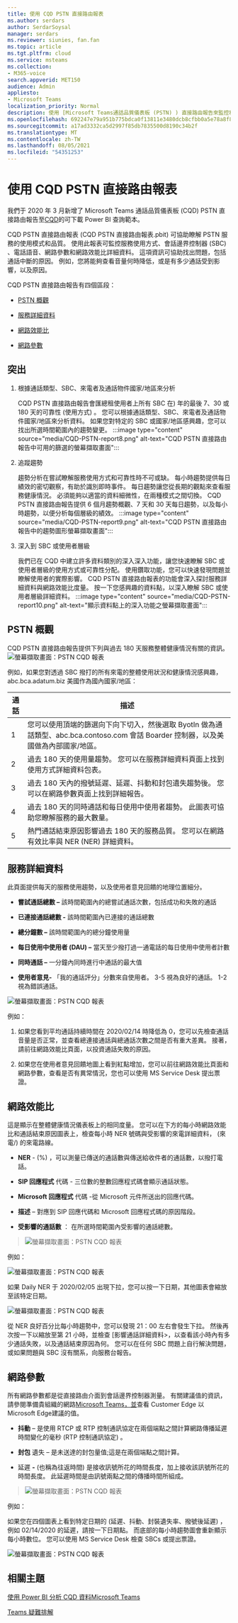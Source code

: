 ```yaml
---
title: 使用 CQD PSTN 直接路由報表
ms.author: serdars
author: SerdarSoysal
manager: serdars
ms.reviewer: siunies, fan.fan
ms.topic: article
ms.tgt.pltfrm: cloud
ms.service: msteams
ms.collection:
- M365-voice
search.appverid: MET150
audience: Admin
appliesto:
- Microsoft Teams
localization_priority: Normal
description: 使用 [Microsoft Teams通話品質儀表板 (PSTN) ) 直接路由報告來監控和疑難排解 PSTN Microsoft Teams。
ms.openlocfilehash: 692247e79a951b775bdca0f13811e3480dcb8cfbb0a5e78a8f8f7b4b69f97add
ms.sourcegitcommit: a17ad3332ca5d2997f85db7835500d8190c34b2f
ms.translationtype: MT
ms.contentlocale: zh-TW
ms.lasthandoff: 08/05/2021
ms.locfileid: "54351253"
---
```

# <a name="using-the-cqd-pstn-direct-routing-report"></a>使用 CQD PSTN 直接路由報表

我們于 2020 年 3 月新增了 Microsoft Teams 通話品質儀表板 (CQD) PSTN 直接路由報告至[CQD](https://github.com/MicrosoftDocs/OfficeDocs-SkypeForBusiness/blob/live/Teams/downloads/CQD-Power-BI-query-templates.zip?raw=true)的可下載 Power BI 查詢範本。 


CQD PSTN 直接路由報表 (CQD PSTN 直接路由報表.pbit) 可協助瞭解 PSTN 服務的使用模式和品質。 使用此報表可監控服務使用方式、會話邊界控制器 (SBC) 、電話語音、網路參數和網路效能比詳細資料。 這項資訊可協助找出問題，包括通話中斷的原因。 例如，您將能夠查看音量何時降低，或是有多少通話受到影響，以及原因。


CQD PSTN 直接路由報告有四個區段：

  - [PSTN 概觀](#pstn-overview)

  - [服務詳細資料](#service-details)

  - [網路效能比](#network-effectiveness-ratio)

  - [網路參數](#network-parameters)

## <a name="highlights"></a>突出

1. 根據通話類型、SBC、來電者及通話物件國家/地區來分析

   CQD PSTN 直接路由報告會匯總租使用者上所有 SBC 在) 年的最後 7、30 或 180 天的可靠性 (使用方式) 。 您可以根據通話類型、SBC、來電者及通話物件國家/地區來分析資料。 如果您對特定的 SBC 或國家/地區感興趣，您可以找出所選時間範圍內的趨勢變更。
   :::image type="content" source="media/CQD-PSTN-report8.png" alt-text="CQD PSTN 直接路由報告中可用的篩選的螢幕擷取畫面":::
   
2. 追蹤趨勢

    趨勢分析在嘗試瞭解服務使用方式和可靠性時不可或缺。 每小時趨勢提供每日績效的密切觀察，有助於識別即時事件。 每日趨勢讓您從長期的觀點來查看服務健康情況。 必須能夠以適當的資料細微性，在兩種模式之間切換。 CQD PSTN 直接路由報告提供 6 個月趨勢概觀、7 天和 30 天每日趨勢，以及每小時趨勢，以便分析每個層級的績效。
    :::image type="content" source="media/CQD-PSTN-report9.png" alt-text="CQD PSTN 直接路由報告中的趨勢圖形螢幕擷取畫面":::

3. 深入到 SBC 或使用者層級

   我們已在 CQD 中建立許多資料類別的深入深入功能，讓您快速瞭解 SBC 或使用者層級的使用方式或可靠性分配。 使用鑽取功能，您可以快速發現問題並瞭解使用者的實際影響。 CQD PSTN 直接路由報表的功能會深入探討服務詳細資料與網路效能比度量。 按一下您感興趣的資料點，以深入瞭解 SBC 或使用者層級詳細資料。
   :::image type="content" source="media/CQD-PSTN-report10.png" alt-text="顯示資料點上的深入功能之螢幕擷取畫面":::


## <a name="pstn-overview"></a>PSTN 概觀

CQD PSTN 直接路由報告提供下列與過去 180 天服務整體健康情況有關的資訊。
![螢幕擷取畫面：PSTN CQD 報表](media/CQD-PSTN-report1.png)

例如，如果您對透過 SBC 撥打的所有來電的整體使用狀況和健康情況感興趣，abc.bca.adatum.biz 美國作為國內國家/地區：

| **通話** | **描述**                                                                                                                                                 |
| ------------ | --------------------------------------------------------------------------------------------------------------------------------------------------------------- |
| 1            | 您可以使用頂端的篩選向下向下切入，然後選取 ByotIn 做為通話類型、abc.bca.contoso.com 會話 Boarder 控制器，以及美國做為內部國家/地區。 |
| 2            | 過去 180 天的使用量趨勢。 您可以在服務詳細資料頁面上找到使用方式詳細資料包表。                                                                     |
| 3            | 過去 180 天內的撥號延遲、延遲、抖動和封包遺失趨勢後。 您可以在網路參數頁面上找到詳細報告。                           |
| 4            | 過去 180 天的同時通話和每日使用中使用者趨勢。 此圖表可協助您瞭解服務的最大數量。                            |
| 5            | 熱門通話結束原因影響過去 180 天的服務品質。 您可以在網路有效比率與 NER (NER) 詳細資料。                    |

## <a name="service-details"></a>服務詳細資料

此頁面提供每天的服務使用趨勢，以及使用者意見回饋的地理位置細分。

  - **嘗試通話總數 –** 該時間範圍內的總嘗試通話次數，包括成功和失敗的通話

  - **已連接通話總數 -** 該時間範圍內已連接的通話總數

  - **總分鐘數 –** 該時間範圍內的總分鐘使用量

  - **每日使用中使用者 (DAU) –** 當天至少撥打過一通電話的每日使用中使用者計數

  - **同時通話 –** 一分鐘內同時進行中通話的最大值

  - **使用者意見-** 「我的通話評分」分數來自使用者。 3-5 視為良好的通話。 1-2 視為錯誤通話。

![螢幕擷取畫面：PSTN CQD 報表](media/CQD-PSTN-report2.png)

例如：

1.  如果您看到平均通話持續時間在 2020/02/14 時降低為 0，您可以先檢查通話音量是否正常，並查看總連接通話與總通話次數之間是否有重大差異。 接著，請前往網路效能比頁面，以投資通話失敗的原因。

2.  如果您在使用者意見回饋地圖上看到紅點增加，您可以前往網路效能比頁面和網路參數，查看是否有異常情況，您也可以使用 MS Service Desk 提出票證。

## <a name="network-effectiveness-ratio"></a>網路效能比

這是顯示在整體健康情況儀表板上的相同度量。 您可以在下方的每小時網路效能比和通話結束原因圖表上，檢查每小時 NER 號碼與受影響的來電詳細資料， (來電/) 的來電路線。

  - **NER** - (%) ，可以測量已傳送的通話數與傳送給收件者的通話數，以撥打電話。

  - **SIP 回應程式** 代碼 - 三位數的整數回應程式碼會顯示通話狀態。

  - **Microsoft 回應程式** 代碼 -從 Microsoft 元件所送出的回應代碼。

  - **描述** – 對應到 SIP 回應代碼和 Microsoft 回應程式碼的原因階段。

  - **受影響的通話數** ： 在所選時間範圍內受影響的通話總數。

> ![螢幕擷取畫面：PSTN CQD 報表](media/CQD-PSTN-report3.png)
> 
例如：

![螢幕擷取畫面：PSTN CQD 報表](media/CQD-PSTN-report4.png)

如果 Daily NER 于 2020/02/05 出現下拉，您可以按一下日期，其他圖表會縮放至該特定日期。

![螢幕擷取畫面：PSTN CQD 報表](media/CQD-PSTN-report5.png)

從 NER 良好百分比每小時趨勢中，您可以發現 21：00 左右會發生下拉。 然後再次按一下以縮放至第 21 小時，並檢查 [影響通話詳細資料>，以查看該小時內有多少通話失敗，以及通話結束原因為何。 您可以在任何 SBC 問題上自行解決問題，或如果問題與 SBC 沒有關系，向服務台報告。

## <a name="network-parameters"></a>網路參數

所有網路參數都是從直接路由介面到會話邊界控制器測量。 有關建議值的資訊，請參閱準備貴組織的網路[Microsoft Teams，並](prepare-network.md)查看 Customer Edge 以Microsoft Edge建議的值。

  - **抖動** – 是使用 RTCP 或 RTP 控制通訊協定在兩個端點之間計算網路傳播延遲時間變化的毫秒 (RTP 控制通訊協定) 。

  - **封包** 遺失 – 是未送達的封包量值;這是在兩個端點之間計算。

  - 延遲 **-** (也稱為往返時間) 是接收訊號所花的時間長度，加上接收該訊號所花的時間長度。 此延遲時間是由訊號兩點之間的傳播時間所組成。

> ![螢幕擷取畫面：PSTN CQD 報表](media/CQD-PSTN-report6.png)

例如：

如果您在四個圖表上看到特定日期的 (延遲、抖動、封裝遺失率、撥號後延遲) ，例如 02/14/2020 的延遲，請按一下日期點。 而底部的每小時趨勢圖會重新顯示每小時數位。 您可以使用 MS Service Desk 檢查 SBCs 或提出票證。

![螢幕擷取畫面：PSTN CQD 報表](media/CQD-PSTN-report7.png)



## <a name="related-topics"></a>相關主題

[使用 Power BI 分析 CQD 資料Microsoft Teams](CQD-PSTN-report.md)

[Teams 疑難排解](/MicrosoftTeams/troubleshoot/teams)